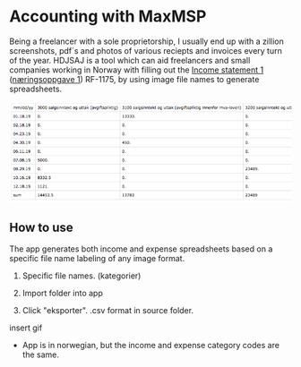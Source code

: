 # Accounting with MaxMSP

Being a freelancer with a sole proprietorship, I usually end up with a zillion screenshots, pdf´s and photos of various reciepts and invoices every turn of the year. HDJSAJ is a tool which can aid freelancers and small companies working in Norway with filling out the [Income statement 1](https://www.skatteetaten.no/en/forms/income-statement-1/) ([næringsoppgave 1](https://www.skatteetaten.no/skjema/naringsoppgave-1/)) RF-1175, by using image file names to generate spreadsheets.

![income](/img/inntekt.png "Income spreadsheet preview")  

## How to use

The app generates both income and expense spreadsheets based on a specific file name labeling of any image format. 

1. Specific file names. (kategorier)

2. Import folder into app

3. Click "eksporter". .csv format in source folder. 


insert gif


* App is in norwegian, but the income and expense category codes are the same. 
